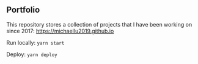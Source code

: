 ## Portfolio

This repository stores a collection of projects that I have been working on since 2017: https://michaellu2019.github.io

Run locally: `yarn start`

Deploy: `yarn deploy`